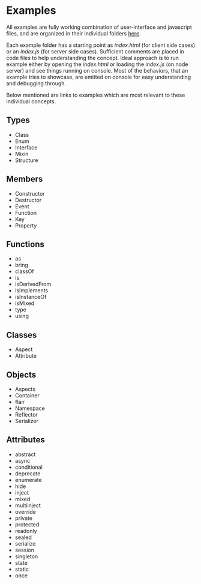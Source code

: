 Examples
========

All examples are fully working combination of user-interface and javascript files, and are organized in their individual folders [here](https://github.com/vikasburman/flairjs/tree/master/examples).

Each example folder has a starting point as _index.html_ (for client side cases) or an _index.js_ (for server side cases). Sufficient comments are placed in code files to help understanding the concept. Ideal approach is to run example either by opening the _index.html_ or loading the _index.js_ (on node server) and see things running on console. Most of the behaviors, that an example tries to showcase, are emitted on console for easy understanding and debugging through. 

Below mentioned are links to examples which are most relevant to these individual concepts. 

Types
------

* Class
* Enum
* Interface
* Mixin
* Structure

Members
-------

* Constructor
* Destructor
* Event
* Function
* Key
* Property


Functions
---------

* as
* bring
* classOf
* is
* isDerivedFrom
* isImplements
* isInstanceOf
* isMixed
* type
* using

Classes
-------

* Aspect
* Attribute

Objects
-------

* Aspects
* Container
* flair
* Namespace
* Reflector
* Serializer


Attributes
----------

* abstract
* async
* conditional
* deprecate
* enumerate
* hide
* inject
* mixed
* multiinject
* override
* private
* protected
* readonly
* sealed
* serialize
* session
* singleton
* state
* static
* once
